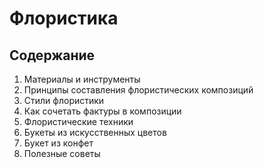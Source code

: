 # Флористика

## Содержание
1. Материалы и инструменты 
2. Принципы составления флористических композиций
3. Стили флористики
4. Как сочетать фактуры в композиции
5. Флористические техники
6. Букеты из искусственных цветов
7. Букет из конфет
8. Полезные советы

